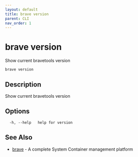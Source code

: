 ```yaml
---
layout: default
title: brave version
parent: CLI
nav_order: 1
---
```


# brave version

Show current bravetools version

```
brave version
```

## Description

Show current bravetools version

## Options

```
  -h, --help   help for version
```

## See Also

* [brave](brave.md)	 - A complete System Container management platform

